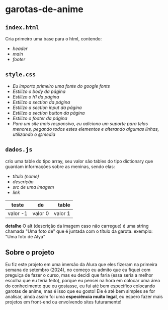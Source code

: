 # garotas-de-anime #

## `index.html` ##

Cria primeiro uma base para o html, contendo:
* *header*
* *main*
* *footer*

## `style.css` ##

* *Eu importo primeiro uma fonte do google fonts*
* *Estilizo o body da página*
* *Estilizo o h1 da página*
* *Estilizo a section da página*
* *Estilizo a section input da página*
* *Estilizo a section button da página*
* *Estilizo o footer da página*
* *Para um site mais responsivo, eu adiciono um suporte para telas menores, pegando todos estes elementos e alterando algumas linhas, utilizando o @media*

## `dados.js` ##
crio uma table do tipo array, seu valor são tables do tipo dictionary que guardam informações sobre as meninas, sendo elas:
* *título (nome)*
* *descrição*
* *src de uma imagem*
* *link*

| teste | de | table |
|-------| :--: | -----: |
| valor -1 | valor 0 | valor 1 |

**detalhe**
O alt (descrição da imagem caso não carregue) é uma string chamada "Uma foto de" que é juntada com o título da garota.
exemplo: "Uma foto de Alya"

## **Sobre o projeto** ##
Eu fiz este projeto em uma imersão da Alura que eles fizeram na primeira semana de setembro (2024), no começo eu admito que eu fiquei com preguiça de fazer o curso, mas eu decidi que faria (essa seria a melhor escolha que eu teria feito), porque eu pensei na hora em colocar uma área do conhecimento que eu gostasse, eu fui até bem específico colocando garotas de anime, mas é isso que eu gosto! Ele é até bem simples se for analisar, ainda assim foi uma **especiência muito legal**, eu espero fazer mais projetos em front-end ou envolvendo sites futuramente!
